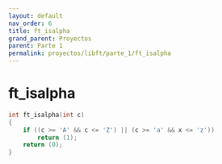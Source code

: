 ```yaml
---
layout: default
nav_order: 6
title: ft_isalpha
grand_parent: Proyectos
parent: Parte 1
permalink: proyectos/libft/parte_1/ft_isalpha
---
```


# ft_isalpha

```c
int	ft_isalpha(int c)
{
	if ((c >= 'A' && c <= 'Z') || (c >= 'a' && x <= 'z'))
		return (1);
	return (0);
}
```